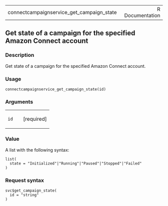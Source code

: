 <table style="width: 100%;">
<tbody>
<tr class="odd">
<td>connectcampaignservice_get_campaign_state</td>
<td style="text-align: right;">R Documentation</td>
</tr>
</tbody>
</table>

## Get state of a campaign for the specified Amazon Connect account

### Description

Get state of a campaign for the specified Amazon Connect account.

### Usage

    connectcampaignservice_get_campaign_state(id)

### Arguments

<table>
<colgroup>
<col style="width: 35%" />
<col style="width: 65%" />
</colgroup>
<tbody>
<tr class="odd">
<td><code
id="connectcampaignservice_get_campaign_state_:_id">id</code></td>
<td><p>[required]</p></td>
</tr>
</tbody>
</table>

### Value

A list with the following syntax:

    list(
      state = "Initialized"|"Running"|"Paused"|"Stopped"|"Failed"
    )

### Request syntax

    svc$get_campaign_state(
      id = "string"
    )
